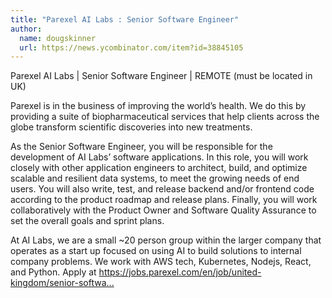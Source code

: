 ```yaml
---
title: "Parexel AI Labs : Senior Software Engineer"
author:
  name: dougskinner
  url: https://news.ycombinator.com/item?id=38845105
---
```

Parexel AI Labs | Senior Software Engineer | REMOTE (must be located in UK)

Parexel is in the business of improving the world’s health. We do this by providing a suite of biopharmaceutical services that help clients across the globe transform scientific discoveries into new treatments.

As the Senior Software Engineer, you will be responsible for the development of AI Labs’ software applications. In this role, you will work closely with other application engineers to architect, build, and optimize scalable and resilient data systems, to meet the growing needs of end users. You will also write, test, and release backend and&#x2F;or frontend code according to the product roadmap and release plans. Finally, you will work collaboratively with the Product Owner and Software Quality Assurance to set the overall goals and sprint plans.

At AI Labs, we are a small ~20 person group within the larger company that operates as a start up focused on using AI to build solutions to internal company problems. We work with AWS tech, Kubernetes, Nodejs, React, and Python. Apply at <a href="https:&#x2F;&#x2F;jobs.parexel.com&#x2F;en&#x2F;job&#x2F;united-kingdom&#x2F;senior-software-engineer&#x2F;877&#x2F;56502810960" rel="nofollow">https:&#x2F;&#x2F;jobs.parexel.com&#x2F;en&#x2F;job&#x2F;united-kingdom&#x2F;senior-softwa...</a>
